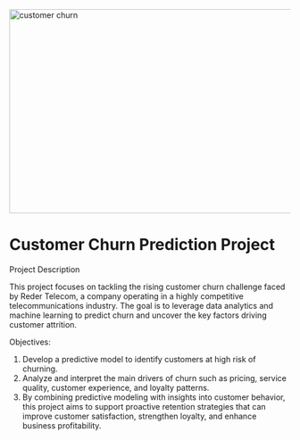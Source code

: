 

<img width="1024" height="366" alt="customer churn" src="https://github.com/user-attachments/assets/3e5065e2-b6f2-4a88-8d31-a37e941d23e0" />

# Customer Churn Prediction Project
Project Description

This project focuses on tackling the rising customer churn challenge faced by Reder Telecom, a company operating in a highly competitive telecommunications industry. The goal is to leverage data analytics and machine learning to predict churn and uncover the key factors driving customer attrition.

Objectives:

1. Develop a predictive model to identify customers at high risk of churning.
2. Analyze and interpret the main drivers of churn such as pricing, service quality, customer experience, and loyalty patterns.
3. By combining predictive modeling with insights into customer behavior, this project aims to support proactive retention strategies that can improve customer satisfaction, strengthen loyalty, and enhance business profitability.

